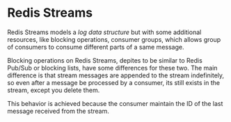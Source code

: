 # Redis Streams

Redis Streams models a *log data structure* but with some additional resources, like blocking operations, consumer groups, which allows group of consumers to consume different parts of a same message.

Blocking operations on Redis Streams, depites to be similar to Redis Pub/Sub or blocking lists, have some differences for these two. The main difference is that stream messages are appended to the stream indefinitely, so even after a message be processed by a consumer, its still exists in the stream, except you delete them.

This behavior is achieved because the consumer maintain the ID of the last message received from the stream.